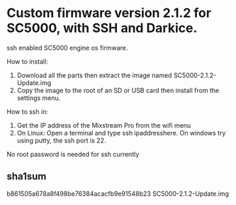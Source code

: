 # Custom firmware version 2.1.2 for SC5000, with SSH and Darkice.
ssh enabled SC5000 engine os firmware.

How to install:
  1) Download all the parts then extract the image named SC5000-2.1.2-Update.img
  2) Copy the image to the root of an SD or USB card then install from the settings menu.

How to ssh in:
  1) Get the IP address of the Mixstream Pro from the wifi menu
  2) On Linux: Open a terminal and type ssh ipaddresshere. On windows try using putty, the ssh port is 22.

No root password is needed for ssh currently

## sha1sum

b861505a678a8f498be76384acacfb9e91548b23  SC5000-2.1.2-Update.img
